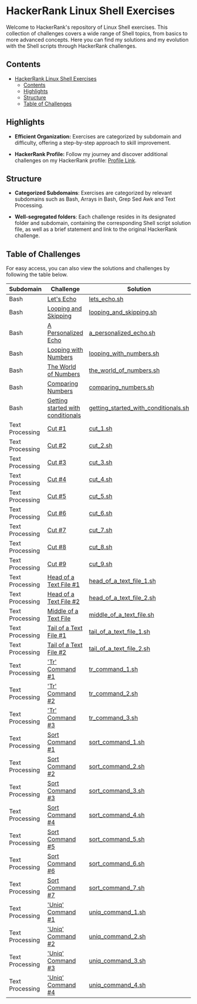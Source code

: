 # HackerRank Linux Shell Exercises

Welcome to HackerRank's repository of Linux Shell exercises. This collection of challenges covers a wide range of Shell topics, from basics to more advanced concepts. Here you can find my solutions and my evolution with the Shell scripts through HackerRank challenges.

## Contents

- [HackerRank Linux Shell Exercises](#hackerrank-linux-shell-exercises)
  - [Contents](#contents)
  - [Highlights](#highlights)
  - [Structure](#structure)
  - [Table of Challenges](#table-of-challenges)

## Highlights

- **Efficient Organization:** Exercises are categorized by subdomain and difficulty, offering a step-by-step approach to skill improvement.

- **HackerRank Profile:** Follow my journey and discover additional challenges on my HackerRank profile: [Profile Link](https://www.hackerrank.com/profile/kayckdelfino).

## Structure

- **Categorized Subdomains**: Exercises are categorized by relevant subdomains such as Bash, Arrays in Bash, Grep Sed Awk and Text Processing.
  
- **Well-segregated folders**: Each challenge resides in its designated folder and subdomain, containing the corresponding Shell script solution file, as well as a brief statement and link to the original HackerRank challenge.


## Table of Challenges

For easy access, you can also view the solutions and challenges by following the table below.

| Subdomain       | Challenge                                                                                                                             | Solution                                                                                                                                                                                                             | Difficulty |
|-----------------|---------------------------------------------------------------------------------------------------------------------------------------|----------------------------------------------------------------------------------------------------------------------------------------------------------------------------------------------------------------------|------------|
| Bash            | [Let's Echo](https://www.hackerrank.com/challenges/bash-tutorials-lets-echo/problem)                                                  | [lets_echo.sh](https://github.com/kayckdelfino/public_knowledge_base/blob/main/Shell/HackerRank/Solutions/Bash/Let's%20Echo/lets_echo.sh)                                                                            | Easy       |
| Bash            | [Looping and Skipping](https://www.hackerrank.com/challenges/bash-tutorials---looping-and-skipping/problem)                           | [looping_and_skipping.sh](https://github.com/kayckdelfino/public_knowledge_base/blob/main/Shell/HackerRank/Solutions/Bash/Looping%20and%20Skipping/looping_and_skipping.sh)                                          | Easy       |
| Bash            | [A Personalized Echo](https://www.hackerrank.com/challenges/bash-tutorials---a-personalized-echo/problem)                             | [a_personalized_echo.sh](https://github.com/kayckdelfino/public_knowledge_base/blob/main/Shell/HackerRank/Solutions/Bash/A%20Personalized%20Echo/a_personalized_echo.sh)                                             | Easy       |
| Bash            | [Looping with Numbers](https://www.hackerrank.com/challenges/bash-tutorials---looping-with-numbers/problem)                           | [looping_with_numbers.sh](https://github.com/kayckdelfino/public_knowledge_base/blob/main/Shell/HackerRank/Solutions/Bash/Looping%20with%20Numbers/looping_with_numbers.sh)                                          | Easy       |
| Bash            | [The World of Numbers](https://www.hackerrank.com/challenges/bash-tutorials---the-world-of-numbers/problem)                           | [the_world_of_numbers.sh](https://github.com/kayckdelfino/public_knowledge_base/blob/main/Shell/HackerRank/Solutions/Bash/The%20World%20of%20Numbers/the_world_of_numbers.sh)                                        | Easy       |
| Bash            | [Comparing Numbers](https://www.hackerrank.com/challenges/bash-tutorials---comparing-numbers/problem)                                 | [comparing_numbers.sh](https://github.com/kayckdelfino/public_knowledge_base/blob/main/Shell/HackerRank/Solutions/Bash/Comparing%20Numbers/comparing_numbers.sh)                                                     | Easy       |
| Bash            | [Getting started with conditionals](https://www.hackerrank.com/challenges/bash-tutorials---getting-started-with-conditionals/problem) | [getting_started_with_conditionals.sh](https://github.com/kayckdelfino/public_knowledge_base/blob/main/Shell/HackerRank/Solutions/Bash/Getting%20started%20with%20conditionals/getting_started_with_conditionals.sh) | Easy       |
| Text Processing | [Cut #1](https://www.hackerrank.com/challenges/text-processing-cut-1/problem)                                                         | [cut_1.sh](https://github.com/kayckdelfino/public_knowledge_base/blob/main/Shell/HackerRank/Solutions/Text%20Processing/Cut%20%231/cut_1.sh)                                                                         | Easy       |
| Text Processing | [Cut #2](https://www.hackerrank.com/challenges/text-processing-cut-2/problem)                                                         | [cut_2.sh](https://github.com/kayckdelfino/public_knowledge_base/blob/main/Shell/HackerRank/Solutions/Text%20Processing/Cut%20%232/cut_2.sh)                                                                         | Easy       |
| Text Processing | [Cut #3](https://www.hackerrank.com/challenges/text-processing-cut-3/problem)                                                         | [cut_3.sh](https://github.com/kayckdelfino/public_knowledge_base/blob/main/Shell/HackerRank/Solutions/Text%20Processing/Cut%20%233/cut_3.sh)                                                                         | Easy       |
| Text Processing | [Cut #4](https://www.hackerrank.com/challenges/text-processing-cut-4/problem)                                                         | [cut_4.sh](https://github.com/kayckdelfino/public_knowledge_base/blob/main/Shell/HackerRank/Solutions/Text%20Processing/Cut%20%234/cut_4.sh)                                                                         | Easy       |
| Text Processing | [Cut #5](https://www.hackerrank.com/challenges/text-processing-cut-5/problem)                                                         | [cut_5.sh](https://github.com/kayckdelfino/public_knowledge_base/blob/main/Shell/HackerRank/Solutions/Text%20Processing/Cut%20%235/cut_5.sh)                                                                         | Easy       |
| Text Processing | [Cut #6](https://www.hackerrank.com/challenges/text-processing-cut-6/problem)                                                         | [cut_6.sh](https://github.com/kayckdelfino/public_knowledge_base/blob/main/Shell/HackerRank/Solutions/Text%20Processing/Cut%20%236/cut_6.sh)                                                                         | Easy       |
| Text Processing | [Cut #7](https://www.hackerrank.com/challenges/text-processing-cut-7/problem)                                                         | [cut_7.sh](https://github.com/kayckdelfino/public_knowledge_base/blob/main/Shell/HackerRank/Solutions/Text%20Processing/Cut%20%237/cut_7.sh)                                                                         | Easy       |
| Text Processing | [Cut #8](https://www.hackerrank.com/challenges/text-processing-cut-8/problem)                                                         | [cut_8.sh](https://github.com/kayckdelfino/public_knowledge_base/blob/main/Shell/HackerRank/Solutions/Text%20Processing/Cut%20%238/cut_8.sh)                                                                         | Easy       |
| Text Processing | [Cut #9](https://www.hackerrank.com/challenges/text-processing-cut-9/problem)                                                         | [cut_9.sh](https://github.com/kayckdelfino/public_knowledge_base/blob/main/Shell/HackerRank/Solutions/Text%20Processing/Cut%20%239/cut_9.sh)                                                                         | Easy       |
| Text Processing | [Head of a Text File #1](https://www.hackerrank.com/challenges/text-processing-head-1/problem)                                        | [head_of_a_text_file_1.sh](https://github.com/kayckdelfino/public_knowledge_base/blob/main/Shell/HackerRank/Solutions/Text%20Processing/Head%20of%20a%20Text%20File%20%231/head_of_a_text_file_1.sh)                 | Easy       |
| Text Processing | [Head of a Text File #2](https://www.hackerrank.com/challenges/text-processing-head-2/problem)                                        | [head_of_a_text_file_2.sh](https://github.com/kayckdelfino/public_knowledge_base/blob/main/Shell/HackerRank/Solutions/Text%20Processing/Head%20of%20a%20Text%20File%20%232/head_of_a_text_file_2.sh)                 | Easy       |
| Text Processing | [Middle of a Text File](https://www.hackerrank.com/challenges/text-processing-in-linux---the-middle-of-a-text-file/problem)           | [middle_of_a_text_file.sh](https://github.com/kayckdelfino/public_knowledge_base/blob/main/Shell/HackerRank/Solutions/Text%20Processing/Middle%20of%20a%20Text%20File/middle_of_a_text_file.sh)                      | Easy       |
| Text Processing | [Tail of a Text File #1](https://www.hackerrank.com/challenges/text-processing-tail-1/problem)                                        | [tail_of_a_text_file_1.sh](https://github.com/kayckdelfino/public_knowledge_base/blob/main/Shell/HackerRank/Solutions/Text%20Processing/Tail%20of%20a%20Text%20File%20%231/tail_of_a_text_file_1.sh)                 | Easy       |
| Text Processing | [Tail of a Text File #2](https://www.hackerrank.com/challenges/text-processing-tail-2/problem)                                        | [tail_of_a_text_file_2.sh](https://github.com/kayckdelfino/public_knowledge_base/blob/main/Shell/HackerRank/Solutions/Text%20Processing/Tail%20of%20a%20Text%20File%20%232/tail_of_a_text_file_2.sh)                 | Easy       |
| Text Processing | ['Tr' Command #1](https://www.hackerrank.com/challenges/text-processing-tr-1/problem)                                                 | [tr_command_1.sh](https://github.com/kayckdelfino/public_knowledge_base/blob/main/Shell/HackerRank/Solutions/Text%20Processing/'Tr'%20Command%20%231/tr_command_1.sh)                                                | Easy       |
| Text Processing | ['Tr' Command #2](https://www.hackerrank.com/challenges/text-processing-tr-2/problem)                                                 | [tr_command_2.sh](https://github.com/kayckdelfino/public_knowledge_base/blob/main/Shell/HackerRank/Solutions/Text%20Processing/'Tr'%20Command%20%232/tr_command_2.sh)                                                | Easy       |
| Text Processing | ['Tr' Command #3](https://www.hackerrank.com/challenges/text-processing-tr-3/problem)                                                 | [tr_command_3.sh](https://github.com/kayckdelfino/public_knowledge_base/blob/main/Shell/HackerRank/Solutions/Text%20Processing/'Tr'%20Command%20%233/tr_command_3.sh)                                                | Easy       |
| Text Processing | [Sort Command #1](https://www.hackerrank.com/challenges/text-processing-sort-1/problem)                                               | [sort_command_1.sh](https://github.com/kayckdelfino/public_knowledge_base/blob/main/Shell/HackerRank/Solutions/Text%20Processing/Sort%20Command%20%231/sort_command_1.sh)                                            | Easy       |
| Text Processing | [Sort Command #2](https://www.hackerrank.com/challenges/text-processing-sort-2/problem)                                               | [sort_command_2.sh](https://github.com/kayckdelfino/public_knowledge_base/blob/main/Shell/HackerRank/Solutions/Text%20Processing/Sort%20Command%20%232/sort_command_2.sh)                                            | Easy       |
| Text Processing | [Sort Command #3](https://www.hackerrank.com/challenges/text-processing-sort-3/problem)                                               | [sort_command_3.sh](https://github.com/kayckdelfino/public_knowledge_base/blob/main/Shell/HackerRank/Solutions/Text%20Processing/Sort%20Command%20%233/sort_command_3.sh)                                            | Easy       |
| Text Processing | [Sort Command #4](https://www.hackerrank.com/challenges/text-processing-sort-4/problem)                                               | [sort_command_4.sh](https://github.com/kayckdelfino/public_knowledge_base/blob/main/Shell/HackerRank/Solutions/Text%20Processing/Sort%20Command%20%234/sort_command_4.sh)                                            | Easy       |
| Text Processing | [Sort Command #5](https://www.hackerrank.com/challenges/text-processing-sort-5/problem)                                               | [sort_command_5.sh](https://github.com/kayckdelfino/public_knowledge_base/blob/main/Shell/HackerRank/Solutions/Text%20Processing/Sort%20Command%20%235/sort_command_5.sh)                                            | Easy       |
| Text Processing | [Sort Command #6](https://www.hackerrank.com/challenges/text-processing-sort-6/problem)                                               | [sort_command_6.sh](https://github.com/kayckdelfino/public_knowledge_base/blob/main/Shell/HackerRank/Solutions/Text%20Processing/Sort%20Command%20%236/sort_command_6.sh)                                            | Easy       |
| Text Processing | [Sort Command #7](https://www.hackerrank.com/challenges/text-processing-sort-7/problem)                                               | [sort_command_7.sh](https://github.com/kayckdelfino/public_knowledge_base/blob/main/Shell/HackerRank/Solutions/Text%20Processing/Sort%20Command%20%237/sort_command_7.sh)                                            | Easy       |
| Text Processing | ['Uniq' Command #1](https://www.hackerrank.com/challenges/text-processing-in-linux-the-uniq-command-1/problem)                        | [uniq_command_1.sh](https://github.com/kayckdelfino/public_knowledge_base/blob/main/Shell/HackerRank/Solutions/Text%20Processing/'Uniq'%20Command%20%231/uniq_command_1.sh)                                          | Easy       |
| Text Processing | ['Uniq' Command #2](https://www.hackerrank.com/challenges/text-processing-in-linux-the-uniq-command-2/problem)                        | [uniq_command_2.sh](https://github.com/kayckdelfino/public_knowledge_base/blob/main/Shell/HackerRank/Solutions/Text%20Processing/'Uniq'%20Command%20%232/uniq_command_2.sh)                                          | Easy       |
| Text Processing | ['Uniq' Command #3](https://www.hackerrank.com/challenges/text-processing-in-linux-the-uniq-command-3/problem)                        | [uniq_command_3.sh](https://github.com/kayckdelfino/public_knowledge_base/blob/main/Shell/HackerRank/Solutions/Text%20Processing/'Uniq'%20Command%20%233/uniq_command_3.sh)                                          | Easy       |
| Text Processing | ['Uniq' Command #4](https://www.hackerrank.com/challenges/text-processing-in-linux-the-uniq-command-4/problem)                        | [uniq_command_4.sh](https://github.com/kayckdelfino/public_knowledge_base/blob/main/Shell/HackerRank/Solutions/Text%20Processing/'Uniq'%20Command%20%234/uniq_command_4.sh)                                          | Easy       |